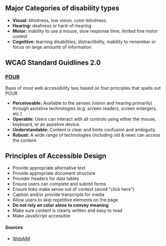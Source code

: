 ## Major Categories of disability types
- **Visual:** blindness, low vision, color-blindness
- **Hearing:** deafness or hard-of-hearing
- **Motor:** inability to use a mouse, slow response time, limited fine motor control
- **Cognitive:** learning disabilities, distractibility, inability to remember or focus on large amounts of information

## WCAG Standard Guidlines 2.0
### [POUR](https://webaim.org/articles/pour/)
Basis of most web accessibility law, based on four principles that spells out POUR

- **Perceiveable:** Available to the senses (vision and hearing primarily) through assistive technologies (e.g. screen readers, screen enlargers, etc.)
- **Operable:** Users can interact with all controls using either the mouse, keyboard, or an assistive device.
- **Understandable:** Content is clear and limits confusion and ambiguity.
- **Robust:** A wide range of technologies (including old & new) can access the content.

## Principles of Accessible Design
- Provide appropriate alternative text
- Provide appropriate document structure
- Provider headers for data tables
- Ensure users can complete and submit forms
- Ensure links make sense out of context (avoid "click here")
- Caption and/or provide transcripts for media
- Allow users to skip repetitive elements on the page
- **Do not rely on color alone to convey meaning**
- Make sure content is clearly written and easy to read
- Make JavaScript accessible

#### Sources
- [WebAIM](https://webaim.org/)
